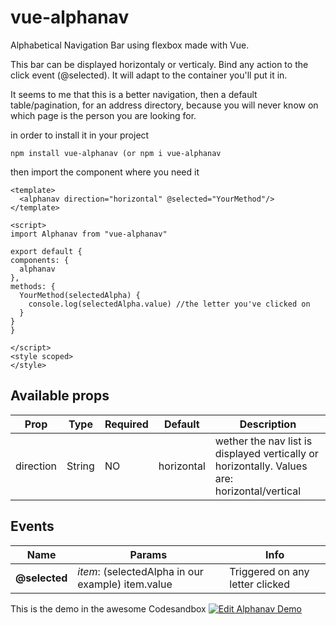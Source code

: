 # vue-alphanav
Alphabetical Navigation Bar using flexbox made with Vue.

This bar can be displayed horizontaly or verticaly. Bind any action to the click event (@selected). It will adapt to the container you'll put it in. 

It seems to me that this is a better navigation, then a default table/pagination, for an address directory, because you will never know on which page is the person you are looking for.

in order to install it in your project
```
npm install vue-alphanav (or npm i vue-alphanav
```

then import the component where you need it

```
<template>
  <alphanav direction="horizontal" @selected="YourMethod"/>
</template>

<script>
import Alphanav from "vue-alphanav"

export default {
components: {
  alphanav
},
methods: {
  YourMethod(selectedAlpha) {
    console.log(selectedAlpha.value) //the letter you've clicked on
  }
}
}

</script>
<style scoped>
</style>

```

## Available props

| Prop                  | Type                        | Required | Default   | Description |
|-----------------------|-----------------------------|----------|-----------|-------------|
| direction                | String |     NO     | horizontal      | wether the nav list is displayed vertically or horizontally. Values are: horizontal/vertical|

Events
------

| Name              | Params                       | Info                                                  |
| ----------------- | ---------------------------- | ----------------------------------------------------- |
| **@selected**         | *item*: (selectedAlpha in our example) item.value         | Triggered on any letter clicked              |

This is the demo in the awesome Codesandbox
[![Edit Alphanav Demo](https://codesandbox.io/static/img/play-codesandbox.svg)](https://codesandbox.io/s/alphanav-demo-uvgk2?fontsize=14)
